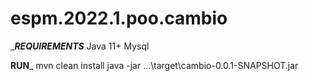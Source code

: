# espm.2022.1.poo.cambio

______REQUIREMENTS_____
Java 11+
Mysql


__________RUN___________
mvn clean install
java -jar ...\target\cambio-0.0.1-SNAPSHOT.jar
